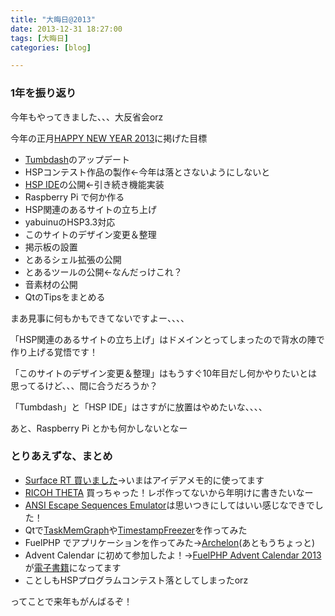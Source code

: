 ```yaml
---
title: "大晦日@2013"
date: 2013-12-31 18:27:00
tags: [大晦日]
categories: [blog]

---
```


### 1年を振り返り

今年もやってきました、、、大反省会orz

今年の正月[HAPPY NEW YEAR 2013][1]に掲げた目標

 [1]: /blog/2013/01/01/happy-new-year-2013.html

  * [Tumbdash][2]のアップデート
  * HSPコンテスト作品の製作←今年は落とさないようにしないと
  * [HSP IDE][3]の公開←引き続き機能実装
  * Raspberry Pi で何か作る
  * HSP関連のあるサイトの立ち上げ
  * yabuinuのHSP3.3対応
  * このサイトのデザイン変更＆整理
  * 掲示板の設置
  * とあるシェル拡張の公開
  * とあるツールの公開←なんだっけこれ？
  * 音素材の公開
  * QtのTipsをまとめる

 [2]: https://play.google.com/store/apps/details?id=net.sharkpp.Tumbdash
 [3]: https://github.com/sharkpp/hspide

まあ見事に何もかもできてないですよー、、、、

「HSP関連のあるサイトの立ち上げ」はドメインとってしまったので背水の陣で作り上げる覚悟です！

「このサイトのデザイン変更＆整理」はもうすぐ10年目だし何かやりたいとは思ってるけど、、、間に合うだろうか？

「Tumbdash」と「HSP IDE」はさすがに放置はやめたいな、、、、

あと、Raspberry Pi とかも何かしないとなー

### とりあえずな、まとめ

  * [Surface RT 買いました][4]→いまはアイデアメモ的に使ってます
  * [RICOH THETA][5] 買っちゃった！レポ作ってないから年明けに書きたいなー
  * [ANSI Escape Sequences Emulator][6]は思いつきにしてはいい感じなできでした！
  * Qtで[TaskMemGraph][7]や[TimestampFreezer][8]を作ってみた
  * FuelPHP でアプリケーションを作ってみた→[Archelon][9](あともうちょっと)
  * Advent Calendar に初めて参加したよ！→[FuelPHP Advent Calendar 2013][10]が[電子書籍][11]になってます
  * ことしもHSPプログラムコンテスト落としてしまったorz

 [4]: /blog/2013/03/16/bought-surface-rt.html
 [5]: https://theta360.com/ja/
 [6]: https://github.com/sharkpp/AnsiEscapeSequencesEmulator
 [7]: https://github.com/sharkpp/TaskMemGraph
 [8]: https://github.com/sharkpp/TimestampFreezer
 [9]: https://github.com/sharkpp/Archelon
 [10]: http://atnd.org/events/45096
 [11]: http://tatsu-zine.com/books/fuelphpadvent2013

ってことで来年もがんばるぞ！